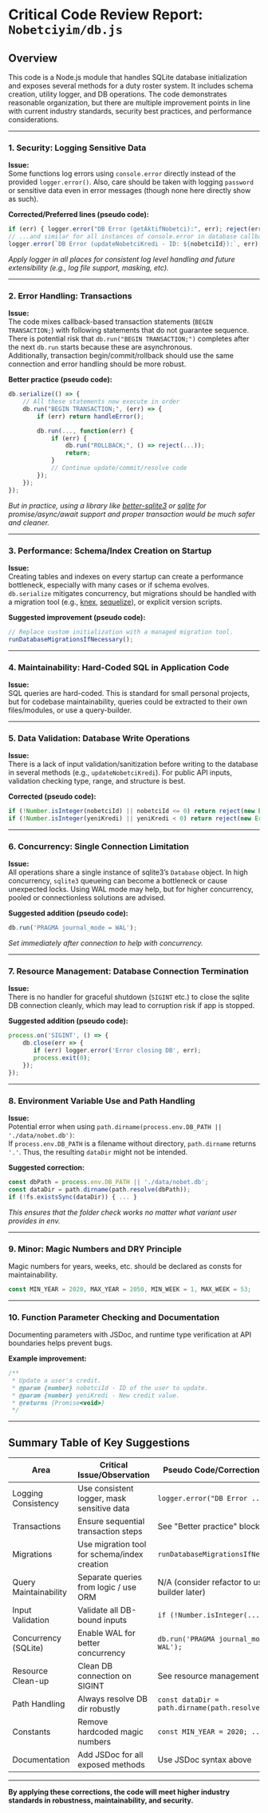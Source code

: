 # Critical Code Review Report: `Nobetciyim/db.js`

## Overview

This code is a Node.js module that handles SQLite database initialization and exposes several methods for a duty roster system. It includes schema creation, utility logger, and DB operations. The code demonstrates reasonable organization, but there are multiple improvement points in line with current industry standards, security best practices, and performance considerations.

---

### 1. **Security: Logging Sensitive Data**

**Issue:**  
Some functions log errors using `console.error` directly instead of the provided `logger.error()`. Also, care should be taken with logging `password` or sensitive data even in error messages (though none here directly show as such).

**Corrected/Preferred lines (pseudo code):**
```js
if (err) { logger.error("DB Error (getAktifNobetci):", err); reject(err); }
// ...and similar for all instances of console.error in database callbacks:
logger.error(`DB Error (updateNobetciKredi - ID: ${nobetciId}):`, err);
```
*Apply logger in all places for consistent log level handling and future extensibility (e.g., log file support, masking, etc).*

---

### 2. **Error Handling: Transactions**

**Issue:**  
The code mixes callback-based transaction statements (`BEGIN TRANSACTION;`) with following statements that do not guarantee sequence. There is potential risk that `db.run("BEGIN TRANSACTION;")` completes after the next `db.run` starts because these are asynchronous.  
Additionally, transaction begin/commit/rollback should use the same connection and error handling should be more robust.

**Better practice (pseudo code):**
```js
db.serialize(() => {
    // All these statements now execute in order
    db.run("BEGIN TRANSACTION;", (err) => {
        if (err) return handleError();

        db.run(..., function(err) {
            if (err) {
                db.run("ROLLBACK;", () => reject(...));
                return;
            }
            // Continue update/commit/resolve code
        });
    });
});
```
*But in practice, using a library like [better-sqlite3](https://www.npmjs.com/package/better-sqlite3) or [sqlite](https://www.npmjs.com/package/sqlite) for promise/async/await support and proper transaction would be much safer and cleaner.*

---

### 3. **Performance: Schema/Index Creation on Startup**

**Issue:**  
Creating tables and indexes on every startup can create a performance bottleneck, especially with many cases or if schema evolves.  
`db.serialize` mitigates concurrency, but migrations should be handled with a migration tool (e.g., [knex](http://knexjs.org/), [sequelize](https://sequelize.org/)), or explicit version scripts.

**Suggested improvement (pseudo code):**
```js
// Replace custom initialization with a managed migration tool.
runDatabaseMigrationsIfNecessary();
```

---

### 4. **Maintainability: Hard-Coded SQL in Application Code**

**Issue:**  
SQL queries are hard-coded. This is standard for small personal projects, but for codebase maintainability, queries could be extracted to their own files/modules, or use a query-builder.

---

### 5. **Data Validation: Database Write Operations**

**Issue:**  
There is a lack of input validation/sanitization before writing to the database in several methods (e.g., `updateNobetciKredi`). For public API inputs, validation checking type, range, and structure is best.

**Corrected (pseudo code):**
```js
if (!Number.isInteger(nobetciId) || nobetciId <= 0) return reject(new Error("Invalid ID"));
if (!Number.isInteger(yeniKredi) || yeniKredi < 0) return reject(new Error("Invalid Credit Value"));
```

---

### 6. **Concurrency: Single Connection Limitation**

**Issue:**  
All operations share a single instance of sqlite3’s `Database` object. In high concurrency, `sqlite3` queueing can become a bottleneck or cause unexpected locks. Using WAL mode may help, but for higher concurrency, pooled or connectionless solutions are advised.

**Suggested addition (pseudo code):**
```js
db.run('PRAGMA journal_mode = WAL');
```
*Set immediately after connection to help with concurrency.*

---

### 7. **Resource Management: Database Connection Termination**

**Issue:**  
There is no handler for graceful shutdown (`SIGINT` etc.) to close the sqlite DB connection cleanly, which may lead to corruption risk if app is stopped.

**Suggested addition (pseudo code):**
```js
process.on('SIGINT', () => {
    db.close(err => {
       if (err) logger.error('Error closing DB', err);
       process.exit(0);
    });
});
```

---

### 8. **Environment Variable Use and Path Handling**

**Issue:**  
Potential error when using `path.dirname(process.env.DB_PATH || './data/nobet.db')`:  
If `process.env.DB_PATH` is a filename without directory, `path.dirname` returns `'.'`. Thus, the resulting `dataDir` might not be intended.

**Suggested correction:**
```js
const dbPath = process.env.DB_PATH || './data/nobet.db';
const dataDir = path.dirname(path.resolve(dbPath));
if (!fs.existsSync(dataDir)) { ... }
```
*This ensures that the folder check works no matter what variant user provides in env.*

---

### 9. **Minor: Magic Numbers and DRY Principle**

Magic numbers for years, weeks, etc. should be declared as consts for maintainability.
```js
const MIN_YEAR = 2020, MAX_YEAR = 2050, MIN_WEEK = 1, MAX_WEEK = 53;
```

---

### 10. **Function Parameter Checking and Documentation**

Documenting parameters with JSDoc, and runtime type verification at API boundaries helps prevent bugs.

**Example improvement:**
```js
/**
 * Update a user's credit.
 * @param {number} nobetciId - ID of the user to update.
 * @param {number} yeniKredi - New credit value.
 * @returns {Promise<void>}
 */
```

---

## Summary Table of Key Suggestions

| Area                          | Critical Issue/Observation                    | Pseudo Code/Correction Example                                                    |
|-------------------------------|-----------------------------------------------|------------------------------------------------------------------------------------|
| Logging Consistency           | Use consistent logger, mask sensitive data    | `logger.error("DB Error ...", err);`                                               |
| Transactions                  | Ensure sequential transaction steps           | See "Better practice" block above                                                  |
| Migrations                    | Use migration tool for schema/index creation  | `runDatabaseMigrationsIfNecessary();`                                              |
| Query Maintainability         | Separate queries from logic / use ORM         | N/A (consider refactor to use query builder later)                                 |
| Input Validation              | Validate all DB-bound inputs                  | `if (!Number.isInteger(...)) ...`                                                  |
| Concurrency (SQLite)          | Enable WAL for better concurrency             | `db.run('PRAGMA journal_mode = WAL');`                                             |
| Resource Clean-up             | Clean DB connection on SIGINT                 | See resource management correction                                                 |
| Path Handling                 | Always resolve DB dir robustly                | `const dataDir = path.dirname(path.resolve(dbPath));`                              |
| Constants                     | Remove hardcoded magic numbers                | `const MIN_YEAR = 2020; ...`                                                       |
| Documentation                 | Add JSDoc for all exposed methods             | Use JSDoc syntax above                                                             |

---

**By applying these corrections, the code will meet higher industry standards in robustness, maintainability, and security.**